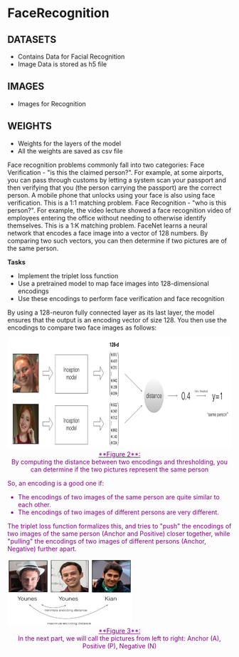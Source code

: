 # FaceRecognition

## DATASETS
- Contains Data for Facial Recognition
- Image Data is stored as h5 file


## IMAGES
- Images for Recognition

## WEIGHTS
- Weights for the layers of the model
- All the weights are saved as csv file



Face recognition problems commonly fall into two categories:
Face Verification - "is this the claimed person?". For example, at some airports, you can pass through customs by letting a system scan your passport and then verifying that you (the person carrying the passport) are the correct person. A mobile phone that unlocks using your face is also using face verification. This is a 1:1 matching problem.
Face Recognition - "who is this person?". For example, the video lecture showed a face recognition video of  employees entering the office without needing to otherwise identify themselves. This is a 1:K matching problem.
FaceNet learns a neural network that encodes a face image into a vector of 128 numbers. By comparing two such vectors, you can then determine if two pictures are of the same person.

**Tasks**
- Implement the triplet loss function
- Use a pretrained model to map face images into 128-dimensional encodings
- Use these encodings to perform face verification and face recognition



By using a 128-neuron fully connected layer as its last layer, the model ensures that the output is an encoding vector of size 128. You then use the encodings to compare two face images as follows:

<img src="images/distance_kiank.png" style="width:680px;height:250px;">
<caption><center> <u> <font color='purple'> **Figure 2**: <br> </u> <font color='purple'> By computing the distance between two encodings and thresholding, you can determine if the two pictures represent the same person</center></caption>

So, an encoding is a good one if: 
- The encodings of two images of the same person are quite similar to each other. 
- The encodings of two images of different persons are very different.

The triplet loss function formalizes this, and tries to "push" the encodings of two images of the same person (Anchor and Positive) closer together, while "pulling" the encodings of two images of different persons (Anchor, Negative) further apart. 

<img src="images/triplet_comparison.png" style="width:280px;height:150px;">
<br>
<caption><center> <u> <font color='purple'> **Figure 3**: <br> </u> <font color='purple'> In the next part, we will call the pictures from left to right: Anchor (A), Positive (P), Negative (N)  </center></caption>
